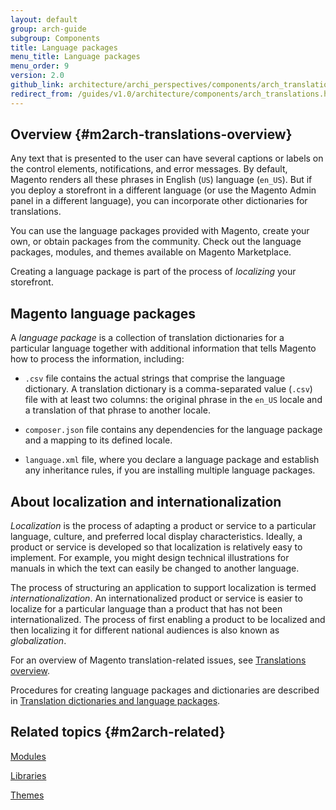 ```yaml
---
layout: default
group: arch-guide
subgroup: Components
title: Language packages
menu_title: Language packages
menu_order: 9
version: 2.0
github_link: architecture/archi_perspectives/components/arch_translations.md
redirect_from: /guides/v1.0/architecture/components/arch_translations.html
---
```


## Overview {#m2arch-translations-overview}

Any text that is presented to the user can have several captions or labels on the control elements, notifications, and error messages. By default, Magento renders all these phrases in English (`US`) language (`en_US`). But if you deploy a storefront in a different language (or use the Magento Admin panel in a different language), you can incorporate other dictionaries for translations.

You can use the language packages provided with Magento, create your own, or obtain packages from the community. Check out the language packages, modules, and themes available on Magento Marketplace.

Creating a language package is part of the process of *localizing* your storefront.

## Magento language packages

A <i>language package</i> is a collection of translation dictionaries for a particular language together with additional information that tells Magento how to process the information, including:

* `.csv` file contains the actual strings that comprise the language dictionary. A translation dictionary is a comma-separated value (`.csv`) file with at least two columns: the original phrase in the `en_US` locale and a translation of that phrase to another locale.

* `composer.json` file contains any dependencies for the language package and a mapping to its defined locale.

* `language.xml` file, where you declare a language package and establish any inheritance rules, if you are installing multiple language packages.

## About localization and internationalization

<i>Localization</i>  is the process of adapting a product or service to a particular language, culture, and preferred local display characteristics.  Ideally, a product or service is developed so that localization is relatively easy to implement.  For example, you might design technical illustrations for manuals in which the text can easily be changed to another language.

The process of structuring an application to support localization is termed <i>internationalization</i>. An internationalized product or service is easier to localize for a particular language than a product that has not been internationalized. The process of first enabling a product to be localized and then localizing it for different national audiences is also known as <i>globalization</i>.

For an overview of Magento translation-related issues, see <a href="{{page.baseurl}}frontend-dev-guide/translations/xlate.html">Translations overview</a>.

Procedures for creating language packages and dictionaries are described in <a href="{{page.baseurl}}config-guide/cli/config-cli-subcommands-i18n.html#config-cli-subcommands-xlate-dict-trans">Translation dictionaries and language packages</a>.

## Related topics {#m2arch-related}

<a href="{{page.baseurl}}architecture/archi_perspectives/components/modules/mod_intro.html">Modules</a>

<a href="{{page.baseurl}}architecture/archi_perspectives/components/arch_libraries.html">Libraries</a>

<a href="{{page.baseurl}}architecture/archi_perspectives/components/arch_themes.html">Themes</a>
